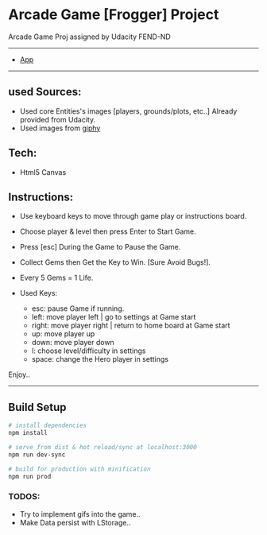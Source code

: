 # Arcade Game [Frogger] Project

Arcade Game Proj assigned by Udacity FEND-ND

---
* [App](https://ah-salah.github.io/Arcade-Game-Frogger/)
---
## used Sources:

- Used core Entities's images [players, grounds/plots, etc..] Already provided from Udacity.
- Used images from [giphy](https://giphy.com/)

## Tech:

- Html5 Canvas

## Instructions:

- Use keyboard keys to move through game play or instructions board.
- Choose player & level then press Enter to Start Game.
- Press [esc] During the Game to Pause the Game.
- Collect Gems then Get the Key to Win. [Sure Avoid Bugs!].
- Every 5 Gems = 1 Life.

- Used Keys:
    - esc:      pause Game if running.
    - left:     move player left | go to settings at Game start
    - right:    move player right | return to home board at Game start
    - up:       move player up
    - down:     move player down
    - l:        choose level/difficulty in settings
    - space:    change the Hero player in settings

Enjoy..

---
## Build Setup

``` bash
# install dependencies
npm install

# serve from dist & hot reload/sync at localhost:3000
npm run dev-sync

# build for production with minification
npm run prod

```

### TODOS:

- Try to implement gifs into the game..
- Make Data persist with LStorage..